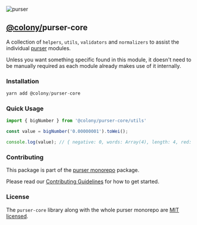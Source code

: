 ![purser](https://github.com/JoinColony/purser/blob/master/.assets/purser_200.svg)

## [@colony/](https://www.npmjs.com/org/colony)purser-core

A collection of `helpers`, `utils`, `validators` and `normalizers` to assist the individual [purser](https://github.com/JoinColony/purser) modules.

Unless you want something specific found in this module, it doesn't need to be manually required as each module already makes use of it internally.

### Installation
```js
yarn add @colony/purser-core
```

### Quick Usage
```js
import { bigNumber } from '@colony/purser-core/utils'

const value = bigNumber('0.00000001').toWei();

console.log(value); // { negative: 0, words: Array(4), length: 4, red: null }
```

### Contributing

This package is part of the [purser monorepo](https://github.com/JoinColony/purser) package.

Please read our [Contributing Guidelines](https://github.com/JoinColony/purser/blob/master/.github/CONTRIBUTING.md) for how to get started.

### License

The `purser-core` library along with the whole purser monorepo are [MIT licensed](https://github.com/JoinColony/purser/blob/master/LICENSE).
